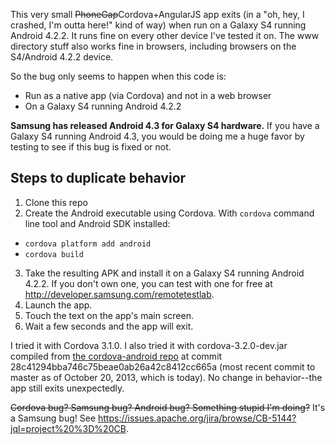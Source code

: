 This very small ~~PhoneGap~~Cordova+AngularJS app exits (in a "oh, hey, I crashed, I'm outta here!" kind of way) when run on a Galaxy S4 running Android 4.2.2. It runs fine on every other device I've tested it on. The www directory stuff also works fine in browsers, including browsers on the S4/Android 4.2.2 device.

So the bug only seems to happen when this code is:

* Run as a native app (via Cordova) and not in a web browser
* On a Galaxy S4 running Android 4.2.2

**Samsung has released Android 4.3 for Galaxy S4 hardware.** If you have a Galaxy S4 running Android 4.3, you would be doing me a huge favor by testing to see if this bug is fixed or not.

## Steps to duplicate behavior

1. Clone this repo
2. Create the Android executable using Cordova. With `cordova` command line tool and Android SDK installed: 
  - `cordova platform add android`
  - `cordova build`
3. Take the resulting APK and install it on a Galaxy S4 running Android 4.2.2. If you don't own one, you can test with one for free at http://developer.samsung.com/remotetestlab.
4. Launch the app.
5. Touch the text on the app's main screen.
6. Wait a few seconds and the app will exit.

I tried it with Cordova 3.1.0. I also tried it with cordova-3.2.0-dev.jar compiled from [the cordova-android repo](https://github.com/apache/cordova-android) at commit 28c41294bba746c75beae0ab26a42c8412cc665a (most recent commit to master as of October 20, 2013, which is today). No change in behavior--the app still exits unexpectedly.

~~Cordova bug? Samsung bug? Android bug? Something stupid I'm doing?~~ It's a Samsung bug! See https://issues.apache.org/jira/browse/CB-5144?jql=project%20%3D%20CB.


